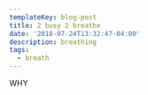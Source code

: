 ```yaml
---
templateKey: blog-post
title: 2 busy 2 breathe
date: '2018-07-24T13:32:47-04:00'
description: breathing
tags:
  - breath
---
```



WHY
